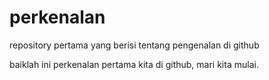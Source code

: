 # perkenalan
repository pertama yang berisi tentang pengenalan di github

baiklah ini perkenalan pertama kita di github, mari kita mulai.
